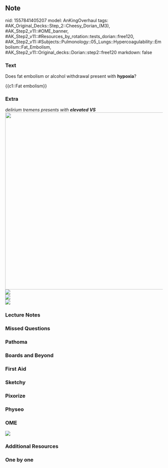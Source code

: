 ## Note
nid: 1557841405207
model: AnKingOverhaul
tags: #AK_Original_Decks::Step_2::Cheesy_Dorian_(M3), #AK_Step2_v11::#OME_banner, #AK_Step2_v11::#Resources_by_rotation::tests_dorian::free120, #AK_Step2_v11::#Subjects::Pulmonology::05_Lungs::Hypercoagulability::Embolism::Fat_Embolism, #AK_Step2_v11::Original_decks::Dorian::step2::free120
markdown: false

### Text
Does fat embolism or alcohol withdrawal present with
<b>hypoxia</b>?
<div>
  <div>
    {{c1::Fat embolism}}
  </div>
</div>

### Extra
<div>
  <i>delirium tremens presents with <b>elevated VS</b></i>
</div>
<div>
  <i><img src="fes.png" class="resizer" style="width: 565px;"></i>
</div>
<div>
  <i><img src="alc%20with.png" class="resizer"></i>
</div>
<div>
  <i><img src="paste-2182139739111425.jpg" class="resizer"></i>
</div>
<div>
  <i><img src="paste-1929110330802177.jpg" class="resizer"></i>
</div>

### Lecture Notes


### Missed Questions


### Pathoma


### Boards and Beyond


### First Aid


### Sketchy


### Pixorize


### Physeo


### OME
<div class="ome-widget">
  <a href="https://onlinemeded.org?ref=anki"><img src=
  "_OME_AnkiFlashcards_General_3.png"></a>
</div>

### Additional Resources


### One by one


